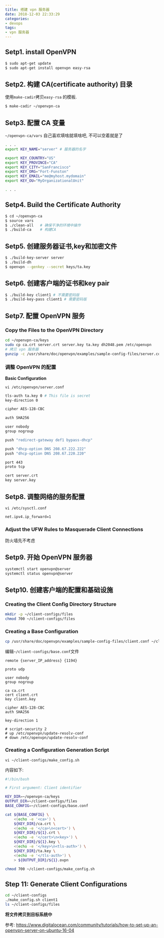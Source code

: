 ```yaml
---
title: 搭建 vpn 服务器
date: 2018-12-03 22:33:29
categories:
- devops
tags:
- vpn 服务器
---
```


## Setp1. install OpenVPN

```sh
$ sudo apt-get update
$ sudo apt-get install openvpn easy-rsa
```

## Setp2. 构建 CA(certificate authority) 目录

使用`make-cadir`拷贝`easy-rsa` 的模板.

```sh
$ make-cadir ~/openvpn-ca
```



## Setp3.  配置 CA 变量

`~/openvpn-ca/vars` 自己喜欢填啥就填啥吧, 不可以空着就是了

```sh
. . .
export KEY_NAME="server" # 服务器的名字

export KEY_COUNTRY="US"
export KEY_PROVINCE="CA"
export KEY_CITY="SanFrancisco"
export KEY_ORG="Fort-Funston"
export KEY_EMAIL="me@myhost.mydomain"
export KEY_OU="MyOrganizationalUnit"

. . .
```

## Setp4. Build the Certificate Authority

```sh
$ cd ~/openvpn-ca
$ source vars
$ ./clean-all	# 确保干净的环境中操作
$ ./build-ca	# 构建CA
```

## Setp5.  创建服务器证书,key和加密文件

```sh
$ ./build-key-server server
$ ./build-dh
$ openvpn --genkey --secret keys/ta.key
```

## Setp6. 创建客户端的证书和key pair

```sh
$ ./build-key client1 # 不需要密码版
$ ./build-key-pass client1 # 需要密码版
```

## Setp7. 配置 OpenVPN 服务

### Copy the Files to the OpenVPN Directory

```sh
cd ~/openvpn-ca/keys
sudo cp ca.crt server.crt server.key ta.key dh2048.pem /etc/openvpn
# 拷贝 vpn 服务器
gunzip -c /usr/share/doc/openvpn/examples/sample-config-files/server.conf.gz | sudo tee /etc/openvpn/server.conf
```

### 调整 OpenVPN 的配置

**Basic Configuration**

`vi /etc/openvpn/server.conf`

```sh
tls-auth ta.key 0 # This file is secret
key-direction 0

cipher AES-128-CBC

auth SHA256

user nobody
group nogroup

push "redirect-gateway def1 bypass-dhcp"

push "dhcp-option DNS 208.67.222.222"
push "dhcp-option DNS 208.67.220.220"

port 443
proto tcp

cert server.crt
key server.key
```

## Setp8. 调整网络的服务配置

`vi /etc/sysctl.conf`

```sh
net.ipv4.ip_forward=1
```



### Adjust the UFW Rules to Masquerade Client Connections

防火墙先不考虑



## Setp9. 开始 OpenVPN 服务器

```sh
systemctl start openvpn@server
systemctl status openvpn@server
```

## Setp10. 创建客户端的配置和基础设施

### Creating the Client Config Directory Structure

```sh
mkdir -p ~/client-configs/files
chmod 700 ~/client-configs/files
```

### Creating a Base Configuration

```sh
cp /usr/share/doc/openvpn/examples/sample-config-files/client.conf ~/client-configs/base.conf
```

编辑`~/client-configs/base.conf`文件

```text
remote {server_IP_address} {1194}

proto udp

user nobody
group nogroup

ca ca.crt
cert client.crt
key client.key

cipher AES-128-CBC
auth SHA256

key-direction 1

# script-security 2
# up /etc/openvpn/update-resolv-conf
# down /etc/openvpn/update-resolv-conf
```

### Creating a Configuration Generation Script

`vi ~/client-configs/make_config.sh`

内容如下:

```sh
#!/bin/bash

# First argument: Client identifier

KEY_DIR=~/openvpn-ca/keys
OUTPUT_DIR=~/client-configs/files
BASE_CONFIG=~/client-configs/base.conf

cat ${BASE_CONFIG} \
    <(echo -e '<ca>') \
    ${KEY_DIR}/ca.crt \
    <(echo -e '</ca>\n<cert>') \
    ${KEY_DIR}/${1}.crt \
    <(echo -e '</cert>\n<key>') \
    ${KEY_DIR}/${1}.key \
    <(echo -e '</key>\n<tls-auth>') \
    ${KEY_DIR}/ta.key \
    <(echo -e '</tls-auth>') \
    > ${OUTPUT_DIR}/${1}.ovpn
```

```sh
chmod 700 ~/client-configs/make_config.sh
```



## Step 11: Generate Client Configurations

```sh
cd ~/client-configs
./make_config.sh client1
ls ~/client-configs/files
```

**将文件拷贝到目标系统中**











参考: https://www.digitalocean.com/community/tutorials/how-to-set-up-an-openvpn-server-on-ubuntu-16-04